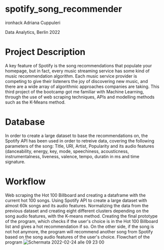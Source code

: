 # spotify_song_recommender
ironhack
Adriana Cuppuleri

Data Analytics, Berlin 2022


# Project Description
A key feature of Spotify is the song recommendations that populate your homepage, but in fact, every music streaming service has some kind of music recommendation algorithm. Each music service provider is competing to give their listeners the joy of discovering new music, and there are a wide array of algorithmic approaches companies are taking. This third project of the bootcamp got me familiar with Machine Learning, through the use of web scraping techniques, APIs and modelling methods such as the K-Means method.

# Database
In order to create a large dataset to base the recommendations on, the Spotify API has been used in order to retreive data, covering the following parameters of the song: Title, URI, Artist, Popularity and its audio features (danceability, energy, key, mode, speechiness, acousticness, instrumentalness, liveness, valence, tempo, duratin in ms and time signature.

# Workflow
Web scraping the Hot 100 Billboard and creating a dataframe with the current hot 100 songs.
Using Spotify API to create a large dataset with almost 60k songs and its audio features.
Normalizing the data from the previous dataset and creating eight different clusters depending on the song audio features, with the K-means method.
Creating the final prototype of the program, which checks if the user's choice is in the Hot 100 Billboard list and gives a hot recommendation if so. On the other side, if the song is not hot anymore, the program will recommend another song from Spotify based on the song audio features of the user's choice. Flowchart of the program
![Schermata 2022-02-24 alle 09 23 00](https://user-images.githubusercontent.com/96502786/155751325-eb605ad8-8f92-4b50-8854-d57ec4447026.png)
